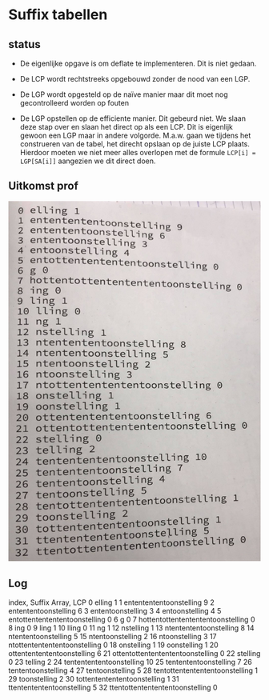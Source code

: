 # Suffix tabellen

## status

- De eigenlijke opgave is om deflate te implementeren. Dit is niet gedaan.

- De LCP wordt rechtstreeks opgebouwd zonder de nood van een LGP.

- De LGP wordt opgesteld op de naïve manier maar dit moet nog gecontrolleerd worden op fouten

- De LGP opstellen op de efficiente manier. Dit gebeurd niet. We slaan deze stap over
en slaan het direct op als een LCP. Dit is eigenlijk gewoon een LGP maar in andere volgorde. M.a.w. gaan we tijdens het construeren van de tabel, het direcht opslaan op de juiste LCP plaats. Hierdoor moeten we niet meer alles overlopen met de formule `LCP[i] = LGP[SA[i]]` aangezien we dit direct doen.

## Uitkomst prof

![oplossing prof](./oplossingProf.jpg)

## Log

index, Suffix Array, LCP
0	elling 1
1	ententententoonstelling 9
2	entententoonstelling 6
3	ententoonstelling 3
4	entoonstelling 4
5	entottententententoonstelling 0
6	g 0
7	hottentottententententoonstelling 0
8	ing 0
9	ling 1
10	lling 0
11	ng 1
12	nstelling 1
13	ntentententoonstelling 8
14	ntententoonstelling 5
15	ntentoonstelling 2
16	ntoonstelling 3
17	ntottententententoonstelling 0
18	onstelling 1
19	oonstelling 1
20	ottententententoonstelling 6
21	ottentottententententoonstelling 0
22	stelling 0
23	telling 2
24	tententententoonstelling 10
25	tentententoonstelling 7
26	tententoonstelling 4
27	tentoonstelling 5
28	tentottententententoonstelling 1
29	toonstelling 2
30	tottententententoonstelling 1
31	ttententententoonstelling 5
32	ttentottententententoonstelling 0
